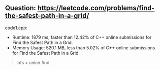 ## Question: https://leetcode.com/problems/find-the-safest-path-in-a-grid/

code1.cpp:
* Runtime: 1879 ms, faster than 12.42% of C++ online submissions for Find the Safest Path in a Grid.
* Memory Usage: 520.1 MB, less than 5.02% of C++ online submissions for Find the Safest Path in a Grid.
> bfs + union find